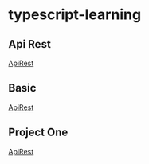 # typescript-learning


## Api Rest
[ApiRest](./apirest/README.md)


## Basic
[ApiRest](./basic/README.md)


## Project One
[ApiRest](./projectOne/README.md)